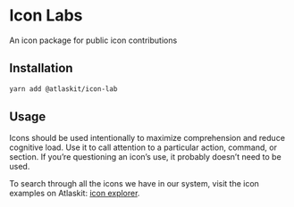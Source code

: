 # Icon Labs

An icon package for public icon contributions

## Installation

```sh
yarn add @atlaskit/icon-lab
```

## Usage

Icons should be used intentionally to maximize comprehension and reduce cognitive load. Use it to
call attention to a particular action, command, or section. If you’re questioning an icon’s use, it
probably doesn’t need to be used.

To search through all the icons we have in our system, visit the icon examples on Atlaskit:
[icon explorer](https://atlaskit.atlassian.com/examples/design-system/icon/101-new-icon-explorer).
